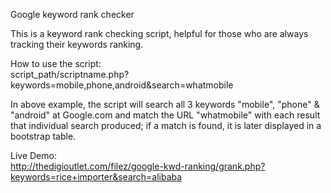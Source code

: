 Google keyword rank checker

This is a keyword rank checking script, helpful for those who are always tracking their keywords ranking.

How to use the script:<br>
	script_path/scriptname.php?keywords=mobile,phone,android&search=whatmobile

In above example, the script will search all 3 keywords "mobile", "phone" & "android" at Google.com and match the URL "whatmobile" with each result that individual search produced; if a match is found, it is later displayed in a bootstrap table.

Live Demo:<br>
	http://thedigioutlet.com/filez/google-kwd-ranking/grank.php?keywords=rice+importer&search=alibaba